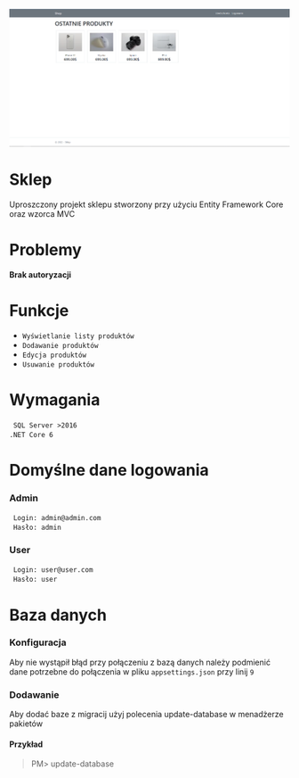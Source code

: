 

![](/git/image.png)

# Sklep
Uproszczony projekt sklepu stworzony przy użyciu Entity Framework Core oraz wzorca MVC

# Problemy
**Brak autoryzacji**

# Funkcje
- ``Wyświetlanie listy produktów``
- ``Dodawanie produktów``
- ``Edycja produktów``
- ``Usuwanie produktów``

# Wymagania
`` SQL Server >2016``
<br />
``.NET Core 6``

# Domyślne dane logowania
### Admin
`` Login: admin@admin.com``
<br />
`` Hasło: admin``
<br />
### User
`` Login: user@user.com``
<br />
`` Hasło: user``
<br />

# Baza danych
### Konfiguracja
Aby nie wystąpił błąd przy połączeniu z bazą danych należy podmienić dane potrzebne do połączenia w pliku ``appsettings.json`` przy linij ``9``
### Dodawanie 
Aby dodać baze z migracij użyj polecenia update-database w menadżerze pakietów
#### Przykład
> PM> update-database